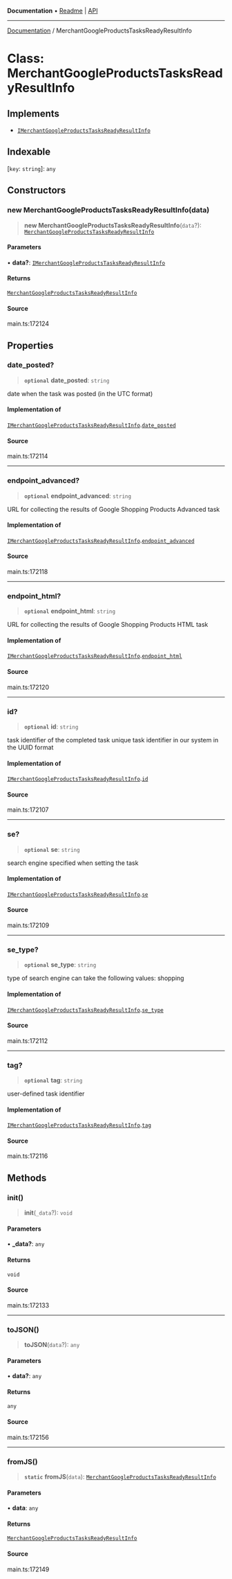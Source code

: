 **Documentation** • [Readme](../README.md) \| [API](../globals.md)

***

[Documentation](../README.md) / MerchantGoogleProductsTasksReadyResultInfo

# Class: MerchantGoogleProductsTasksReadyResultInfo

## Implements

- [`IMerchantGoogleProductsTasksReadyResultInfo`](../interfaces/IMerchantGoogleProductsTasksReadyResultInfo.md)

## Indexable

 \[`key`: `string`\]: `any`

## Constructors

### new MerchantGoogleProductsTasksReadyResultInfo(data)

> **new MerchantGoogleProductsTasksReadyResultInfo**(`data`?): [`MerchantGoogleProductsTasksReadyResultInfo`](MerchantGoogleProductsTasksReadyResultInfo.md)

#### Parameters

• **data?**: [`IMerchantGoogleProductsTasksReadyResultInfo`](../interfaces/IMerchantGoogleProductsTasksReadyResultInfo.md)

#### Returns

[`MerchantGoogleProductsTasksReadyResultInfo`](MerchantGoogleProductsTasksReadyResultInfo.md)

#### Source

main.ts:172124

## Properties

### date\_posted?

> **`optional`** **date\_posted**: `string`

date when the task was posted (in the UTC format)

#### Implementation of

[`IMerchantGoogleProductsTasksReadyResultInfo`](../interfaces/IMerchantGoogleProductsTasksReadyResultInfo.md).[`date_posted`](../interfaces/IMerchantGoogleProductsTasksReadyResultInfo.md#date_posted)

#### Source

main.ts:172114

***

### endpoint\_advanced?

> **`optional`** **endpoint\_advanced**: `string`

URL for collecting the results of Google Shopping Products Advanced task

#### Implementation of

[`IMerchantGoogleProductsTasksReadyResultInfo`](../interfaces/IMerchantGoogleProductsTasksReadyResultInfo.md).[`endpoint_advanced`](../interfaces/IMerchantGoogleProductsTasksReadyResultInfo.md#endpoint_advanced)

#### Source

main.ts:172118

***

### endpoint\_html?

> **`optional`** **endpoint\_html**: `string`

URL for collecting the results of Google Shopping Products HTML task

#### Implementation of

[`IMerchantGoogleProductsTasksReadyResultInfo`](../interfaces/IMerchantGoogleProductsTasksReadyResultInfo.md).[`endpoint_html`](../interfaces/IMerchantGoogleProductsTasksReadyResultInfo.md#endpoint_html)

#### Source

main.ts:172120

***

### id?

> **`optional`** **id**: `string`

task identifier of the completed task
unique task identifier in our system in the UUID format

#### Implementation of

[`IMerchantGoogleProductsTasksReadyResultInfo`](../interfaces/IMerchantGoogleProductsTasksReadyResultInfo.md).[`id`](../interfaces/IMerchantGoogleProductsTasksReadyResultInfo.md#id)

#### Source

main.ts:172107

***

### se?

> **`optional`** **se**: `string`

search engine specified when setting the task

#### Implementation of

[`IMerchantGoogleProductsTasksReadyResultInfo`](../interfaces/IMerchantGoogleProductsTasksReadyResultInfo.md).[`se`](../interfaces/IMerchantGoogleProductsTasksReadyResultInfo.md#se)

#### Source

main.ts:172109

***

### se\_type?

> **`optional`** **se\_type**: `string`

type of search engine
can take the following values: shopping

#### Implementation of

[`IMerchantGoogleProductsTasksReadyResultInfo`](../interfaces/IMerchantGoogleProductsTasksReadyResultInfo.md).[`se_type`](../interfaces/IMerchantGoogleProductsTasksReadyResultInfo.md#se_type)

#### Source

main.ts:172112

***

### tag?

> **`optional`** **tag**: `string`

user-defined task identifier

#### Implementation of

[`IMerchantGoogleProductsTasksReadyResultInfo`](../interfaces/IMerchantGoogleProductsTasksReadyResultInfo.md).[`tag`](../interfaces/IMerchantGoogleProductsTasksReadyResultInfo.md#tag)

#### Source

main.ts:172116

## Methods

### init()

> **init**(`_data`?): `void`

#### Parameters

• **\_data?**: `any`

#### Returns

`void`

#### Source

main.ts:172133

***

### toJSON()

> **toJSON**(`data`?): `any`

#### Parameters

• **data?**: `any`

#### Returns

`any`

#### Source

main.ts:172156

***

### fromJS()

> **`static`** **fromJS**(`data`): [`MerchantGoogleProductsTasksReadyResultInfo`](MerchantGoogleProductsTasksReadyResultInfo.md)

#### Parameters

• **data**: `any`

#### Returns

[`MerchantGoogleProductsTasksReadyResultInfo`](MerchantGoogleProductsTasksReadyResultInfo.md)

#### Source

main.ts:172149
